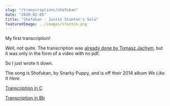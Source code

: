 ```yaml
---
slug: "/transcriptions/shofukan"
date: "2020-02-05"
title: "Shofukan - Justin Stanton's Solo"
featuredImage: ../images/stanton.png
---
```


My first transcription!

Well, not quite. The transcription was [already done by Tomasz Jachym](https://www.youtube.com/watch?v=aNwwkhhcqCA), but it was only in the form of a video with no pdf.

So I just wrote it down.

The song is Shofukan, by Snarky Puppy, and is off their 2014 album _We Like It Here_.

[Transcription in C](/shofukan_c.pdf)

[Transcription in Bb](/shofukan_bb.pdf)